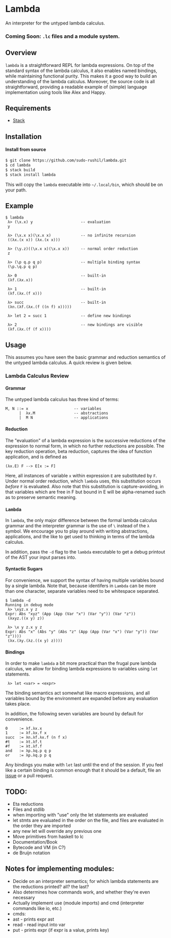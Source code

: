 # Lambda

An interpreter for the untyped lambda calculus.

### Coming Soon: `.lc` files and a module system.

## Overview

`lambda` is a straightforward REPL for lambda expressions. On top of the standard syntax of the lambda calculus, it also enables named bindings, while maintaining functional purity. This makes it a good way to build an understanding of the lambda calculus. Moreover, the source code is all straightforward, providing a readable example of (simple) language implementation using tools like Alex and Happy.

## Requirements
- [Stack](https://docs.haskellstack.org/en/stable/install_and_upgrade/)

## Installation

#### Install from source

```sh
$ git clone https://github.com/sudo-rushil/lambda.git
$ cd lambda
$ stack build
$ stack install lambda
```

This will copy the `lambda` executable into `~/.local/bin`, which should be on your path.

## Example

```
$ lambda
 λ> (\x.x) y                     -- evaluation
 y

 λ> (\x.x x)(\x.x x)             -- no infinite recursion
 ((λx.(x x)) (λx.(x x)))

 λ> (\y.z)((\x.x x)(\x.x x))     -- normal order reduction
 z

 λ> (\p q.p q p)                 -- multiple binding syntax
 (\p.\q.p q p)

 λ> 0                            -- built-in
 (λf.(λx.x))

 λ> 1                            -- built-in
 (λf.(λx.(f x)))

 λ> succ                         -- built-in
 (λn.(λf.(λx.(f ((n f) x)))))

 λ> let 2 = succ 1               -- define new bindings

 λ> 2                            -- new bindings are visible
 (λf.(λx.(f (f x))))

```

## Usage

This assumes you have seen the basic grammar and reduction semantics of the untyped lambda calculus. A quick review is given below.

### Lambda Calculus Review

#### Grammar

The untyped lambda calculus has three kind of terms:

```
M, N ::= x                    -- variables
      |  λx.M                 -- abstractions
      |  M N                  -- applications
```

#### Reduction

The "evaluation" of a lambda expression is the successive reductions of the expression to normal form, in which no further reductions are possible. The key reduction operation, beta reduction, captures the idea of function application, and is defined as

```
(λx.E) F --> E[x := F]
```

Here, all instances of variable `x` within expression `E` are substituted by `F`. Under normal order reduction, which `lambda` uses, this substitution occurs *before* `F` is evaluated. Also note that this substitution is capture-avoiding, in that variables which are free in F but bound in E will be alpha-renamed such as to preserve semantic meaning.

### `Lambda`

In `lambda`, the only major difference between the formal lambda calculus grammar and the interpreter grammar is the use of `\` instead of the `λ` symbol. We encourage you to play around with writing abstractions, applications, and the like to get used to thinking in terms of the lambda calculus.

In addition, pass the `-d` flag to the `lambda` executable to get a debug printout of the AST your input parses into.

#### Syntactic Sugars

For convenience, we support the syntax of having multiple variables bound by a single lambda. Note that, because identifers in `Lambda` can be more than one character, separate variables need to be whitespace separated.

```
$ lambda -d
Running in debug mode
 λ> \xyz.x y z
Expr: Abs "xyz" (App (App (Var "x") (Var "y")) (Var "z"))
 (λxyz.((x y) z))

 λ> \x y z.x y z
Expr: Abs "x" (Abs "y" (Abs "z" (App (App (Var "x") (Var "y")) (Var "z"))))
 (λx.(λy.(λz.((x y) z))))

```

#### Bindings

In order to make `lambda` a bit more practical than the frugal pure lambda calculus, we allow for binding lambda expressions to variables using `let` statements.

```
 λ> let <var> = <expr>
```

The binding semantics act somewhat like macro expressions, and all variables bound by the environment are expanded before any evaluation takes place.

In addition, the following seven variables are bound by default for convenience.

```
0     := λf.λx.x
1     := λf.λx.f x
succ  := λn.λf.λx.f (n f x)
#t    := λt.λf.t
#f    := λt.λf.f
and   := λp.λq.p q p
or    := λp.λq.p p q
```

Any bindings you make with `let` last until the end of the session. If you feel like a certain binding is common enough that it should be a default, file an [issue](https://github.com/sudo-rushil/lambda/issues/new) or a pull request.


## TODO:
- Eta reductions
- Files and stdlib
 - when importing with "use" only the let statements are evaluated
 - let stmts are evaluated in the order on the file, and files are evaluated in the order they are imported
 - any new let will override any previous one
- Move primitives from haskell to lc
- Documentation/Book
- Bytecode and VM (in C?)
- de Bruijn notation


## Notes for implementing modules:
- Decide on an interpreter semantics; for which lambda statements are the reductions printed? all? the last?
 - Also determines how commands work, and whether they're even necessary
- Actually implement use (module imports) and cmd (interpreter commands like io, etc.)
- cmds:
 - ast - prints expr ast
 - read - read input into var
 - put - prints expr (if expr is a value, prints key)
